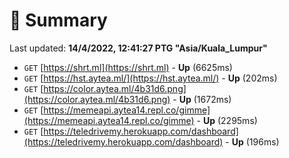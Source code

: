 # 📖 Summary
Last updated: **14/4/2022, 12:41:27 PTG "Asia/Kuala_Lumpur"**

- `GET` [https://shrt.ml](https://shrt.ml) - **Up** (6625ms)
- `GET` [https://hst.aytea.ml/](https://hst.aytea.ml/) - **Up** (202ms)
- `GET` [https://color.aytea.ml/4b31d6.png](https://color.aytea.ml/4b31d6.png) - **Up** (1672ms)
- `GET` [https://memeapi.aytea14.repl.co/gimme](https://memeapi.aytea14.repl.co/gimme) - **Up** (2295ms)
- `GET` [https://teledrivemy.herokuapp.com/dashboard](https://teledrivemy.herokuapp.com/dashboard) - **Up** (196ms)
